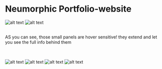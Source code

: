 # Neumorphic Portfolio-website
![alt text](https://i.ibb.co/fHFDxqc/Screenshot-1.png)
![alt text](https://i.ibb.co/Y3sWrkf/Screenshot-2.png)
<br><br>

AS you can see, those small panels are hover sensitive! they extend and let you see the full info behind them
<br><br>
<br>

![alt text](https://i.ibb.co/2M6K4KB/Screenshot-3.png)
![alt text](https://i.ibb.co/sK6ZgRK/Screenshot-5.png)
![alt text](https://i.ibb.co/YQx3vXj/Screenshot-6.png)
![alt text](https://i.ibb.co/kDyNZq1/Screenshot-7.png)
